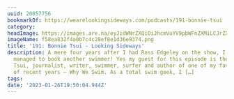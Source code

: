 ```yaml
---
uuid: 20057756
bookmarkOf: https://wearelookingsideways.com/podcasts/191-bonnie-tsui
category:
headImage: https://images.are.na/eyJidWNrZXQiOiJhcmVuYV9pbWFnZXMiLCJrZXkiOiIyMDA1Nzc1Ni9vcmlnaW5hbF9mNThlYTgzMmY0YTBiN2M0YzI4ZWY4ZTFkMzZlOTM3NC5wbmciLCJlZGl0cyI6eyJyZXNpemUiOnsid2lkdGgiOjEyMDAsImhlaWdodCI6MTIwMCwiZml0IjoiaW5zaWRlIiwid2l0aG91dEVubGFyZ2VtZW50Ijp0cnVlfSwid2VicCI6eyJxdWFsaXR5Ijo5MH0sImpwZWciOnsicXVhbGl0eSI6OTB9LCJyb3RhdGUiOm51bGx9fQ==?bc=0
imageName: f58ea832f4a0b7c4c28ef8e1d36e9374.png
title: '191: Bonnie Tsui - Looking Sideways'
description: A mere four years after I had Ross Edgeley on the show, I’ve finally
  managed to book another swimmer! Yes my guest for this episode is the great Bonnie
  Tsui, journalist, writer, swimmer, surfer and author of one of my favourite books
  of recent years – Why We Swim. As a total swim geek, I […]
tags:
date: '2023-01-26T19:50:04.944Z'
---
```

